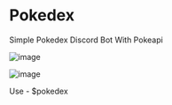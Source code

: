 # Pokedex

 Simple Pokedex Discord Bot With Pokeapi 
 
 ![image](https://user-images.githubusercontent.com/80934417/119801724-9a50fe00-befb-11eb-83c1-bc4ed98a8880.png)


![image](https://user-images.githubusercontent.com/80934417/119793390-2a8b4500-bef4-11eb-8550-60941400c17c.png)
 
 Use - $pokedex <pokemon>
